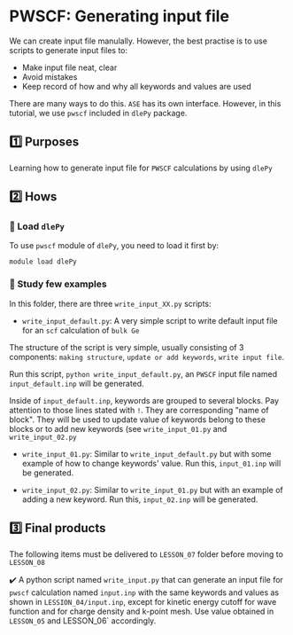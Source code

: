 # PWSCF: Generating input file 

We can create input file manulally. However, the best practise is to use scripts to generate input files to:

- Make input file neat, clear
- Avoid mistakes
- Keep record of how and why all keywords and values are used

There are many ways to do this. `ASE` has its own interface. However, in this tutorial, we use `pwscf` included in `dlePy` package.

## :one: Purposes
Learning how to generate input file for `PWSCF` calculations by using `dlePy`

## :two: Hows
### :large_blue_diamond: Load `dlePy`

To use `pwscf` module of `dlePy`, you need to load it first by:

```
module load dlePy
```

### :large_blue_diamond: Study few examples

In this folder, there are three `write_input_XX.py` scripts:

- `write_input_default.py`: A very simple script to write default input file for an `scf` calculation of `bulk Ge`

The structure of the script is very simple, usually consisting of 3 components: `making structure`, `update or add keywords`, `write input file`.

Run this script, `python write_input_default.py`, an `PWSCF` input file named `input_default.inp` will be generated.

Inside of `input_default.inp`, keywords are grouped to several blocks. Pay attention to those lines stated with `!`. They are corresponding "name of block". They will be used to update value of keywords belong to these blocks or to add new keywords (see `write_input_01.py` and `write_input_02.py`

- `write_input_01.py`: Similar to `write_input_default.py` but with some example of how to change keywords' value. Run this, `input_01.inp` will be generated.

- `write_input_02.py`: Similar to `write_input_01.py` but with an example of adding a new keyword. Run this, `input_02.inp` will be generated.

## :three: Final products
The following items must be delivered to `LESSON_07` folder before moving to `LESSON_08`

:heavy_check_mark: A python script named `write_input.py` that can generate an input file for `pwscf` calculation named `input.inp` with the same keywords and values as shown in `LESSION_04/input.inp`, except for kinetic energy cutoff for wave function and for charge density and k-point mesh. Use value obtained in `LESSON_05` and LESSON_06` accordingly.


